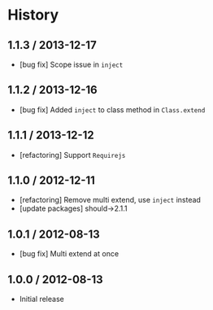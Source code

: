 # History

## 1.1.3 / 2013-12-17

- [bug fix] Scope issue in `inject`



## 1.1.2 / 2013-12-16

- [bug fix] Added `inject` to class method in `Class.extend`



## 1.1.1 / 2013-12-12

- [refactoring] Support `Requirejs`



## 1.1.0 / 2012-12-11

- [refactoring] Remove multi extend, use `inject` instead
- [update packages] should->2.1.1



## 1.0.1 / 2012-08-13

- [bug fix] Multi extend at once



## 1.0.0 / 2012-08-13

- Initial release
